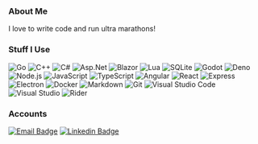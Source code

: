 ### About Me

I love to write code and run ultra marathons!

### Stuff I Use

![Go](https://img.shields.io/badge/-Go-000?&logo=go)
![C++](https://img.shields.io/badge/-C++-000?&logo=cplusplus)
![C#](https://img.shields.io/badge/-C%23-000?&logo=dotnet)
![Asp.Net](https://img.shields.io/badge/-Asp.Net-000?&logo=dotnet)
![Blazor](https://img.shields.io/badge/-Blazor-000?&logo=blazor)
![Lua](https://img.shields.io/badge/-Lua-000?&logo=lua)
![SQLite](https://img.shields.io/badge/-SQLite-000?&logo=sqlite)
![Godot](https://img.shields.io/badge/-Godot-000?&logo=godotengine)
![Deno](https://img.shields.io/badge/-Deno-000?&logo=deno)
![Node.js](https://img.shields.io/badge/-Node.js-000?&logo=node.js)
![JavaScript](https://img.shields.io/badge/JavaScript-000?logo=JavaScript)
![TypeScript](https://img.shields.io/badge/-TypeScript-000?&logo=TypeScript)
![Angular](https://img.shields.io/badge/-Angular-000?&logo=angular)
![React](https://img.shields.io/badge/-React-000?&logo=React)
![Express](https://img.shields.io/badge/-Express-000?&logo=Express)
![Electron](https://img.shields.io/badge/-Electron-000?&logo=Electron)
![Docker](https://img.shields.io/badge/-Docker-000?&logo=Docker)
![Markdown](https://img.shields.io/badge/-Markdown-000?&logo=markdown)
![Git](https://img.shields.io/badge/-Git-000?&logo=git)
![Visual Studio Code](https://img.shields.io/badge/-Visual%20Studio%20Code-000)
![Visual Studio](https://img.shields.io/badge/-Visual%20Studio-000)
![Rider](https://img.shields.io/badge/-Rider-000?logo=Rider)

### Accounts

[![Email Badge](https://img.shields.io/badge/frankhaledevelops@gmail.com-223344?style=flat-square&logo=Gmail&logoColor=white&link=mailto:frankhaledevelops@gmail.com)](mailto:frankhaledevelops@gmail.com)
[![Linkedin Badge](https://img.shields.io/badge/-frankhale-blue?style=flat-square&logo=Linkedin&logoColor=white&link=https://www.linkedin.com/in/frank-hale-baa619244/)](https://www.linkedin.com/in/frank-hale-baa619244/)
